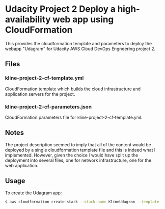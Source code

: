 # Udacity Project 2 Deploy a high-availability web app using CloudFormation
This provides the cloudformation template and parameters to deploy the webapp "Udagram" for Udacity AWS Cloud DevOps Engneering project 2.

## Files
### kline-project-2-cf-template.yml
CloudFormation template which builds the cloud infrastructure and application servers for the project.

### kline-project-2-cf-parameters.json
CloudFormation parameters file for kline-project-2-cf-template.yml.


## Notes
The project description seemed to imply that all of the content would be deployed by a single cloudformation template file and this is indeed what I implemented. However, given the choice I would have split up the deployment into several files, one for network infrastructure, one for the web application.

## Usage
To create the Udagram app:
```bash
$ aws cloudformation create-stack --stack-name KlineUdagram --template-body file://kline-project-2-cf-template.yml --parameters file://kline-project-2-cf-parameters.json --capabilities "CAPABILITY_IAM" "CAPABILITY_NAMED_IAM" --region=us-east-2
```